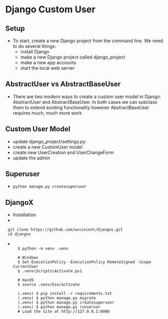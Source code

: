 # Django Custom User

## Setup 
  - To start, create a new Django project from the command line. We need to do several things:
    - install Django
    - make a new Django project called django_project
    - make a new app accounts
    - start the local web server

## AbstractUser vs AbstractBaseUser
  - There are two modern ways to create a custom user model in Django: AbstractUser and AbstractBaseUser. In both cases we can subclass them to extend existing functionality however AbstractBaseUser requires much, much more work

## Custom User Model
  - update django_project/settings.py
  - create a new CustomUser model
  - create new UserCreation and UserChangeForm
  - update the admin

## Superuser
  - `python manage.py createsuperuser`

## DjangoX 
  - Installation
  - 
   ```
    git clone https://github.com/wsvincent/djangox.git
    cd djangox
  ```
  
  - ```

      $ python -m venv .venv

      # Windows
      $ Set-ExecutionPolicy -ExecutionPolicy RemoteSigned -Scope CurrentUser
      $ .venv\Scripts\Activate.ps1

      # macOS
      $ source .venv/bin/activate

      (.venv) $ pip install -r requirements.txt
      (.venv) $ python manage.py migrate
      (.venv) $ python manage.py createsuperuser
      (.venv) $ python manage.py runserver
      # Load the site at http://127.0.0.1:8000

